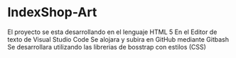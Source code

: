 # IndexShop-Art
El proyecto se esta desarrollando en el lenguaje HTML 5
En el Editor de texto de Visual Studio Code 
Se alojara y subira en GitHub mediante Gitbash
Se desarrollara utilizando las librerias de bosstrap con estilos (CSS)